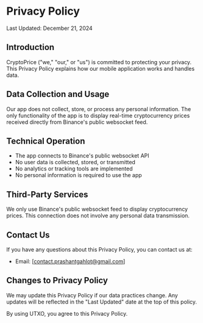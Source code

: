 # Privacy Policy

Last Updated: December 21, 2024

## Introduction
CryptoPrice ("we," "our," or "us") is committed to protecting your privacy. This Privacy Policy explains how our mobile application works and handles data.

## Data Collection and Usage
Our app does not collect, store, or process any personal information. The only functionality of the app is to display real-time cryptocurrency prices received directly from Binance's public websocket feed.

## Technical Operation
- The app connects to Binance's public websocket API
- No user data is collected, stored, or transmitted
- No analytics or tracking tools are implemented
- No personal information is required to use the app

## Third-Party Services
We only use Binance's public websocket feed to display cryptocurrency prices. This connection does not involve any personal data transmission.

## Contact Us
If you have any questions about this Privacy Policy, you can contact us at:
- Email: [contact.prashantgahlot@gmail.com]

## Changes to Privacy Policy
We may update this Privacy Policy if our data practices change. Any updates will be reflected in the "Last Updated" date at the top of this policy.

By using UTXO, you agree to this Privacy Policy.